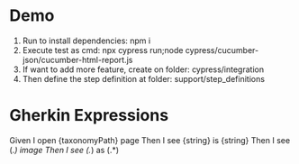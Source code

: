 # Demo
1. Run to install dependencies: npm i
2. Execute test as cmd: npx cypress run;node cypress/cucumber-json/cucumber-html-report.js 
4. If want to add more feature, create on folder: cypress/integration
5. Then define the step definition at folder: support/step_definitions
# Gherkin Expressions 
Given I open {taxonomyPath} page
Then I see {string} is {string}
Then I see (.*) image
Then I see (.*) as (.*)
  

